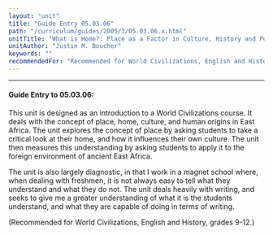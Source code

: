 ```yaml
---
layout: "unit"
title: "Guide Entry 05.03.06"
path: "/curriculum/guides/2005/3/05.03.06.x.html"
unitTitle: "What is Home?: Place as a Factor in Culture, History and Perspective"
unitAuthor: "Justin M. Boucher"
keywords: ""
recommendedFor: "Recommended for World Civilizations, English and History, grades 9-12."
---
```

<body>
<hr/>
 <h4>
  Guide Entry to 05.03.06:
 </h4>
 <p>
  This unit is designed as an introduction to a World Civilizations course.  It deals with the concept of place, home, culture, and human origins in East Africa.  The unit explores the concept of place by asking students to take a critical look at their home, and how it influences their own culture.  The unit then measures this understanding by asking students to apply it to the foreign environment of ancient East Africa.
 </p>
<p>
  The unit is also largely diagnostic, in that I work in a magnet school where, when dealing with freshmen, it is not always easy to tell what they understand and what they do not.  The unit deals heavily with writing, and seeks to give me a greater understanding of what it is the students understand, and what they are capable of doing in terms of writing.
 </p>
<p>
  (Recommended for World Civilizations, English and History, grades 9-12.)
 </p>

</body>